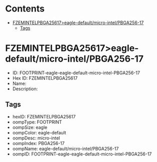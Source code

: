 



Contents
========

* [FZEMINTELPBGA25617>eagle-default/micro-intel/PBGA256-17](#fzemintelpbga25617eagle-defaultmicro-intelpbga256-17)
	* [Tags](#tags)

# FZEMINTELPBGA25617>eagle-default/micro-intel/PBGA256-17

- ID: FOOTPRINT-eagle-eagle-default-micro-intel-PBGA256-17
- Hex ID: FZEMINTELPBGA25617
- Name: 
- Description: 

## Tags

- hexID: FZEMINTELPBGA25617
- oompType: FOOTPRINT
- oompSize: eagle
- oompColor: eagle-default
- oompDesc: micro-intel
- oompIndex: PBGA256-17
- oompName: eagle-default/micro-intel/PBGA256-17
- oompID: FOOTPRINT-eagle-eagle-default-micro-intel-PBGA256-17
